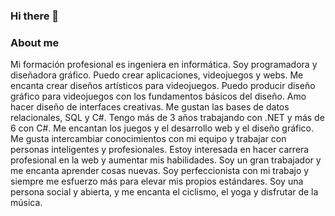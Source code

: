 ### Hi there 👋

### About me
Mi formación profesional es ingeniera en informática. Soy programadora y diseñadora gráfico. Puedo crear aplicaciones, videojuegos y webs. 
Me encanta crear diseños artísticos para videojuegos. Puedo producir diseño gráfico para videojuegos con los fundamentos básicos del diseño. Amo hacer diseño de interfaces creativas.
Me gustan las bases de datos relacionales, SQL y C#. Tengo más de 3 años trabajando con .NET y más de 6 con C#. 
Me encantan los juegos y el desarrollo web y el diseño gráfico. Me gusta intercambiar conocimientos con mi equipo y trabajar con personas inteligentes y profesionales.
Estoy interesada en hacer carrera profesional en la web y aumentar mis habilidades.
Soy un gran trabajador y me encanta aprender cosas nuevas. Soy perfeccionista con mi trabajo y siempre me esfuerzo más para elevar mis propios estándares. Soy una persona social y abierta, y me encanta el ciclismo, el yoga y disfrutar de la música.

<!--
**valquiriacr21/valquiriacr21** is a ✨ _special_ ✨ repository because its `README.md` (this file) appears on your GitHub profile.

Here are some ideas to get you started:

- 🔭 I’m currently working on ...
- 🌱 I’m currently learning ...
- 👯 I’m looking to collaborate on ...
- 🤔 I’m looking for help with ...
- 💬 Ask me about ...
- 📫 How to reach me: ...
- 😄 Pronouns: ...
- ⚡ Fun fact: ...
-->
